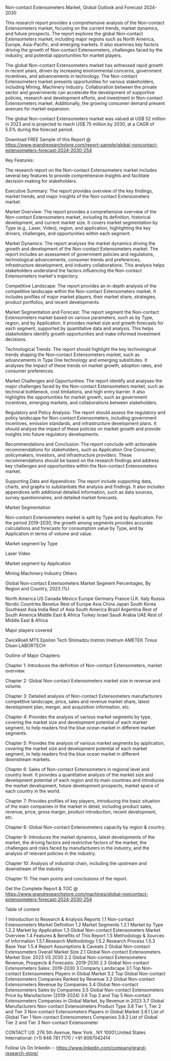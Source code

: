 Non-contact Extensometers Market, Global Outlook and Forecast 2024-2030

This research report provides a comprehensive analysis of the Non-contact Extensometers market, focusing on the current trends, market dynamics, and future prospects. The report explores the global Non-contact Extensometers market, including major regions such as North America, Europe, Asia-Pacific, and emerging markets. It also examines key factors driving the growth of Non-contact Extensometers, challenges faced by the industry, and potential opportunities for market players.

The global Non-contact Extensometers market has witnessed rapid growth in recent years, driven by increasing environmental concerns, government incentives, and advancements in technology. The Non-contact Extensometers market presents opportunities for various stakeholders, including Mining, Machinery Industry. Collaboration between the private sector and governments can accelerate the development of supportive policies, research and development efforts, and investment in Non-contact Extensometers market. Additionally, the growing consumer demand present avenues for market expansion.

The global Non-contact Extensometers market was valued at US$ 52 million in 2023 and is projected to reach US$ 75 million by 2030, at a CAGR of 5.5% during the forecast period.

Download FREE Sample of this Report @ https://www.grandresearchstore.com/report-sample/global-noncontact-extensometers-forecast-2024-2030-254


Key Features:

The research report on the Non-contact Extensometers market includes several key features to provide comprehensive insights and facilitate decision-making for stakeholders.

Executive Summary: The report provides overview of the key findings, market trends, and major insights of the Non-contact Extensometers market.

Market Overview: The report provides a comprehensive overview of the Non-contact Extensometers market, including its definition, historical development, and current market size. It covers market segmentation by Type (e.g., Laser, Video), region, and application, highlighting the key drivers, challenges, and opportunities within each segment.

Market Dynamics: The report analyses the market dynamics driving the growth and development of the Non-contact Extensometers market. The report includes an assessment of government policies and regulations, technological advancements, consumer trends and preferences, infrastructure development, and industry collaborations. This analysis helps stakeholders understand the factors influencing the Non-contact Extensometers market's trajectory.

Competitive Landscape: The report provides an in-depth analysis of the competitive landscape within the Non-contact Extensometers market. It includes profiles of major market players, their market share, strategies, product portfolios, and recent developments.

Market Segmentation and Forecast: The report segment the Non-contact Extensometers market based on various parameters, such as by Type, region, and by Application. It provides market size and growth forecasts for each segment, supported by quantitative data and analysis. This helps stakeholders identify growth opportunities and make informed investment decisions.

Technological Trends: The report should highlight the key technological trends shaping the Non-contact Extensometers market, such as advancements in Type One technology and emerging substitutes. It analyses the impact of these trends on market growth, adoption rates, and consumer preferences.

Market Challenges and Opportunities: The report identify and analyses the major challenges faced by the Non-contact Extensometers market, such as technical bottleneck, cost limitations, and high entry barrier. It also highlights the opportunities for market growth, such as government incentives, emerging markets, and collaborations between stakeholders.

Regulatory and Policy Analysis: The report should assess the regulatory and policy landscape for Non-contact Extensometers, including government incentives, emission standards, and infrastructure development plans. It should analyse the impact of these policies on market growth and provide insights into future regulatory developments.

Recommendations and Conclusion: The report conclude with actionable recommendations for stakeholders, such as Application One Consumer, policymakers, investors, and infrastructure providers. These recommendations should be based on the research findings and address key challenges and opportunities within the Non-contact Extensometers market.

Supporting Data and Appendices: The report include supporting data, charts, and graphs to substantiate the analysis and findings. It also includes appendices with additional detailed information, such as data sources, survey questionnaires, and detailed market forecasts.

Market Segmentation

Non-contact Extensometers market is split by Type and by Application. For the period 2019-2030, the growth among segments provides accurate calculations and forecasts for consumption value by Type, and by Application in terms of volume and value.



Market segment by Type



Laser
Video


Market segment by Application



Mining
Machinery Industry
Others


Global Non-contact Extensometers Market Segment Percentages, By Region and Country, 2023 (%)



North America
US
Canada
Mexico
Europe
Germany
France
U.K.
Italy
Russia
Nordic Countries
Benelux
Rest of Europe
Asia
China
Japan
South Korea
Southeast Asia
India
Rest of Asia
South America
Brazil
Argentina
Rest of South America
Middle East & Africa
Turkey
Israel
Saudi Arabia
UAE
Rest of Middle East & Africa


Major players covered



ZwickRoell
MTS
Epsilon Tech
Shimadzu
Instron
Imetrum
AMETEK
Tinius Olsen
LABORTECH


Outline of Major Chapters:

Chapter 1: Introduces the definition of Non-contact Extensometers, market overview.

Chapter 2: Global Non-contact Extensometers market size in revenue and volume.

Chapter 3: Detailed analysis of Non-contact Extensometers manufacturers competitive landscape, price, sales and revenue market share, latest development plan, merger, and acquisition information, etc.

Chapter 4: Provides the analysis of various market segments by type, covering the market size and development potential of each market segment, to help readers find the blue ocean market in different market segments.

Chapter 5: Provides the analysis of various market segments by application, covering the market size and development potential of each market segment, to help readers find the blue ocean market in different downstream markets.

Chapter 6: Sales of Non-contact Extensometers in regional level and country level. It provides a quantitative analysis of the market size and development potential of each region and its main countries and introduces the market development, future development prospects, market space of each country in the world.

Chapter 7: Provides profiles of key players, introducing the basic situation of the main companies in the market in detail, including product sales, revenue, price, gross margin, product introduction, recent development, etc.

Chapter 8: Global Non-contact Extensometers capacity by region & country.

Chapter 9: Introduces the market dynamics, latest developments of the market, the driving factors and restrictive factors of the market, the challenges and risks faced by manufacturers in the industry, and the analysis of relevant policies in the industry.

Chapter 10: Analysis of industrial chain, including the upstream and downstream of the industry.

Chapter 11: The main points and conclusions of the report.

Get the Complete Report & TOC @ https://www.grandresearchstore.com/machines/global-noncontact-extensometers-forecast-2024-2030-254

Table of content

1 Introduction to Research & Analysis Reports
1.1 Non-contact Extensometers Market Definition
1.2 Market Segments
1.2.1 Market by Type
1.2.2 Market by Application
1.3 Global Non-contact Extensometers Market Overview
1.4 Features & Benefits of This Report
1.5 Methodology & Sources of Information
1.5.1 Research Methodology
1.5.2 Research Process
1.5.3 Base Year
1.5.4 Report Assumptions & Caveats
2 Global Non-contact Extensometers Overall Market Size
2.1 Global Non-contact Extensometers Market Size: 2023 VS 2030
2.2 Global Non-contact Extensometers Revenue, Prospects & Forecasts: 2019-2030
2.3 Global Non-contact Extensometers Sales: 2019-2030
3 Company Landscape
3.1 Top Non-contact Extensometers Players in Global Market
3.2 Top Global Non-contact Extensometers Companies Ranked by Revenue
3.3 Global Non-contact Extensometers Revenue by Companies
3.4 Global Non-contact Extensometers Sales by Companies
3.5 Global Non-contact Extensometers Price by Manufacturer (2019-2024)
3.6 Top 3 and Top 5 Non-contact Extensometers Companies in Global Market, by Revenue in 2023
3.7 Global Manufacturers Non-contact Extensometers Product Type
3.8 Tier 1, Tier 2 and Tier 3 Non-contact Extensometers Players in Global Market
3.8.1 List of Global Tier 1 Non-contact Extensometers Companies
3.8.2 List of Global Tier 2 and Tier 3 Non-contact Extensometer

CONTACT US:
276 5th Avenue, New York , NY 10001,United States
International: (+1) 646 781 7170 / +91 8087042414

Follow Us On linkedin :- https://www.linkedin.com/company/grand-research-store/
 
